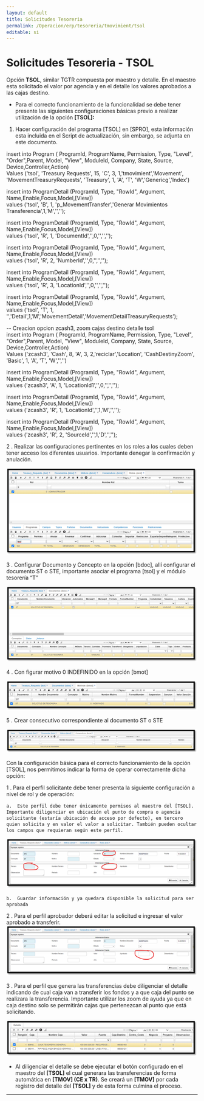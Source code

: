 ```yaml
---
layout: default
title: Solicitudes Tesoreria
permalink: /Operacion/erp/tesoreria/tmovimient/tsol
editable: si
---
```


# Solicitudes Tesoreria - TSOL  

Opción **TSOL**, similar TGTR compuesta por maestro y detalle. En el maestro esta solicitado el valor por agencia y en el detalle los valores aprobados a las cajas destino.  

* Para el correcto funcionamiento de la funcionalidad se debe tener presente las siguientes configuraciones básicas previo a realizar utilización de la opción **[TSOL]:**  

1.	Hacer configuración del programa [TSOL] en [SPRO], esta información esta incluida en el Script de actualización, sin embargo, se adjunta en este documento.  

insert into Program ( ProgramId, ProgramName, Permission, Type, "Level", "Order",Parent, Model, "View", ModuleId, Company, State, Source, Device,Controller,Action)  
Values ('tsol', 'Treasury Requests', 15, 'C', 3, 1,'tmovimient','Movement', 'MovementTreasuryRequests', 'Treasury', 1, 'A', 'T', 'W','Genericg','Index')  

insert into ProgramDetail (ProgramId, Type, "RowId", Argument, Name,Enable,Focus,Model,[View])  
values ('tsol', 'B', 1, 'p_MovementTransfer','Generar Movimientos Transferencia',1,'M','','');  

insert into ProgramDetail (ProgramId, Type, "RowId", Argument, Name,Enable,Focus,Model,[View])  
values ('tsol', 'R', 1, 'DocumentId','',0,'','','');  

insert into ProgramDetail (ProgramId, Type, "RowId", Argument, Name,Enable,Focus,Model,[View])  
values ('tsol', 'R', 2, 'NumberId','',0,'','','');  

insert into ProgramDetail (ProgramId, Type, "RowId", Argument, Name,Enable,Focus,Model,[View])  
values ('tsol', 'R', 3, 'LocationId','',0,'','','');  

insert into ProgramDetail (ProgramId, Type, "RowId", Argument, Name,Enable,Focus,Model,[View])  
values ('tsol', 'T', 1, '','Detail',1,'M','MovementDetail','MovementDetailTreasuryRequests');  

-- Creacion opcion zcash3, zoom cajas destino detalle tsol   
insert into Program ( ProgramId, ProgramName, Permission, Type, "Level", "Order",Parent, Model, "View", ModuleId,       Company, State, Source, Device,Controller,Action)  
Values ('zcash3', 'Cash', 8, 'A', 3, 2,'reciclar','Location', 'CashDestinyZoom', 'Basic', 1, 'A', 'T', 'W','','')  

insert into ProgramDetail (ProgramId, Type, "RowId", Argument, Name,Enable,Focus,Model,[View])  
values ('zcash3', 'A', 1, 'LocationId1','',0,'','','');  

insert into ProgramDetail (ProgramId, Type, "RowId", Argument, Name,Enable,Focus,Model,[View])  
values ('zcash3', 'R', 1, 'LocationId','',1,'M','','');  

insert into ProgramDetail (ProgramId, Type, "RowId", Argument, Name,Enable,Focus,Model,[View])  
values ('zcash3', 'R', 2, 'SourceId','',1,'D','','');  

2 . Realizar las configuraciones pertinentes en los roles a los cuales deben tener acceso los diferentes usuarios.  Importante denegar la confirmación y anulación.  

![](srol1.png)  

3 .  Configurar Documento y Concepto en la opción [bdoc], allí configurar el documento ST o STE, importante asociar el programa [tsol] y el módulo tesorería “T”  

![](bdoc1.png)  

4 .	Con figurar motivo 0 INDEFINIDO  en la opción [bmot]  

![](bmot1.png)  

5 .	Crear consecutivo correspondiente al documento ST o STE  

![](bcns1.png)  

Con la configuración básica para el correcto funcionamiento de la opción [TSOL], nos permitimos indicar la forma de operar correctamente dicha opción:  

1 .	Para el perfil solicitante debe tener presenta la siguiente configuración a nivel de rol y de operación:  

	a.	Este perfil debe tener únicamente permisos al maestro del [TSOL].  Importante diligenciar en ubicación el punto de compra o agencia solicitante (estaría ubicación de acceso por defecto), en tercero quien solicita y en valor el valor a solicitar. También pueden ocultar los campos que requieran según este perfil.  
    
![](tsol1.png)  

	b.	Guardar información y ya quedara disponible la solicitud para ser aprobada  
2 .	Para el perfil aprobador deberá editar la solicitud e ingresar el valor aprobado a transferir.  
![](tsol2.png)  


3 .	Para el perfil que genera las transferencias debe diligenciar el detalle indicando de cual caja van a transferir los fondos y a que caja del punto se realizara la transferencia.  Importante utilizar los zoom de ayuda ya que en caja destino solo se permitirán cajas que pertenezcan al punto que está solicitando.  

![](tsol3.png)  

* Al diligenciar el detalle se debe ejecutar el botón configurado en el maestro del **[TSOL]** el cual generara las transferencias de forma automática en **[TMOV] (CE x TR)**.  Se creará un **[TMOV]** por cada registro del detalle del **[TSOL]** y de esta forma culmina el proceso.  



---










































